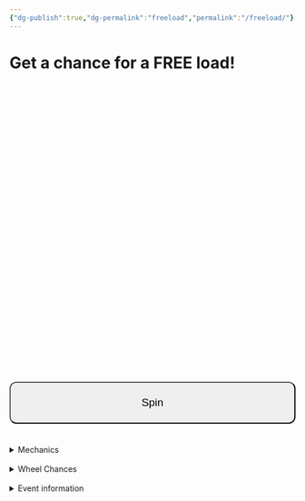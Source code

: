 ```yaml
---
{"dg-publish":true,"dg-permalink":"freeload","permalink":"/freeload/"}
---
```



# Get a chance for a FREE load!

<style>
  #wheelCanvas {
    border: 2px solid #fff;
    border-radius: 50%;
    display: block;
    margin: 20px auto;
  }
  #spinButton {
    display: block;
    margin: 0 auto;
    padding: 10px 20px;
    font-size: 18px;
  }
  #resultText {
    text-align: center;
    font-size: 22px;
    margin-top: 20px;
  }
</style>

<canvas id="wheelCanvas" width="300" height="300"></canvas>
<button id="spinButton" style="padding: 24px; font-size: 1.2rem; border-radius: 12px; width: 100%;">Spin</button>
<div id="resultText"></div>

<script>
  // Canvas setup
  const canvas = document.getElementById('wheelCanvas');
  const ctx = canvas.getContext('2d');
  const center = canvas.width / 2;

  // Segments and weights (customize as needed)
  const segments = [
    { label: 'FREE LOAD', weight: 0  },
    { label: 'Spin Again', weight: 2000 },
    { label: '₱2 OFF', weight: 400000 },
    { label: 'FREE LOAD', weight: 0.01 },
    { label: 'Spin Again', weight: 60000 },
    { label: 'No Spins', weight: 99999 },
    { label: 'FREE LOAD', weight: 0 },
    { label: '₱4 OFF', weight: 100010 }
  ];

  // State
  let currentRotation = 0;
  let isSpinning = false;
  let spinStartTime = 0;
  let spinDuration = 5000; // ms
  let spinEndAngle = 0;
  let chosenSegmentIndex = null;
  let snapTargetAngle = 0; // angle to snap to in last phase

  // Draw the wheel (no fill colors for clarity; customize if needed)
  function drawWheel(rotation = 0) {
    ctx.clearRect(0, 0, canvas.width, canvas.height);
    ctx.save();
    ctx.translate(center, center);
    ctx.rotate(rotation);

    const segmentAngle = (2 * Math.PI) / segments.length;

    for (let i = 0; i < segments.length; i++) {
      const a0 = i * segmentAngle;
      const a1 = a0 + segmentAngle;

      ctx.beginPath();
      ctx.moveTo(0, 0);
      ctx.arc(0, 0, center - 10, a0, a1);
      ctx.lineTo(0, 0);
      ctx.closePath();

      // Optional: alternate fill for readability
      ctx.fillStyle = (i % 2 === 0) ? 'rgba(255,255,255,0.05)' : 'rgba(0,0,0,0.0)';
      ctx.fill();
      ctx.stroke();

      // Draw label
      ctx.save();
      ctx.rotate(a0 + segmentAngle / 2);
      ctx.textAlign = 'right';
      ctx.fillStyle = '#fff';
      ctx.font = '18px Arial';
      ctx.fillText(segments[i].label, center - 20, 10);
      ctx.restore();
    }

    ctx.restore();
  }

  // Weighted random (excludes zero-weight segments)
  function weightedRandomSegment() {
    const pool = segments
      .map((s, idx) => ({ label: s.label, weight: s.weight, index: idx }))
      .filter(s => s.weight > 0);

    const total = pool.reduce((acc, s) => acc + s.weight, 0);
    let r = Math.random() * total;

    for (const s of pool) {
      r -= s.weight;
      if (r < 0) return s.index;
    }
    // Fallback
    return pool[pool.length - 1].index;
  }

  // Animation
  function animateSpin(ts) {
    if (!spinStartTime) spinStartTime = ts;
    const elapsed = ts - spinStartTime;
    const progress = Math.min(elapsed / spinDuration, 1);
    const easeOut = 1 - Math.pow(1 - progress, 3);

    // Snap logic in final phase
    if (progress >= 0.9) {
      currentRotation = snapTargetAngle;
    } else {
      currentRotation = easeOut * spinEndAngle;
    }

    drawWheel(currentRotation);

    if (progress < 1) {
      requestAnimationFrame(animateSpin);
    } else {
      isSpinning = false;
      // Use the exact chosen index for display
      document.getElementById('resultText').innerText = 'You won: ' + segments[chosenSegmentIndex].label;
    }
  }

  // Spin start
  document.getElementById('spinButton').addEventListener('click', () => {
    if (isSpinning) return;
    isSpinning = true;

    // Determine winner
    chosenSegmentIndex = weightedRandomSegment();

    // Calculate landing angles
    const segmentAngle = (2 * Math.PI) / segments.length;
    const targetCenter = chosenSegmentIndex * segmentAngle + segmentAngle / 2;
    const fullRotations = 4 + Math.floor(Math.random() * 3); // 4-6 full spins
    const landing = fullRotations * 2 * Math.PI + targetCenter;

    spinEndAngle = landing; // used for the main easing path
    snapTargetAngle = targetCenter + fullRotations * 2 * Math.PI; // exact center after full rotations

    // Reset timer and start
    spinStartTime = null;
    requestAnimationFrame(animateSpin);
  });

  // Initial render
  drawWheel(currentRotation);
</script>


<br>
<details>
<summary>
Mechanics
</summary>
• You are given two chances to spin the wheel per load, unless given another round by the wheel. <br>
• You will be monitored as you spin the wheel.<br>
• Your last spin will be the spin that is valid and the one that will be used.<br>
• The free load must not exceed ₱100, excluding the charge fee.<br>
• The ₱2 and ₱4 off is only usable to your next load.<br>
• The location of the spinner's hand can change.<br>
• There will be no charges for the free load.<br>
• Buy any load/data packs first to receive your chances.
</details>
<br>

<details>
<summary>
Wheel Chances
</summary>
• Free Load: 0.5%, 1%, 3%, increasing chances per spin.<br>
• ₱2 Off: 20%, 40%, 80%, increasing chances per spin. <br>
• ₱4 Off: 10%, 30%, 70%, increasing chances per spin.<br>
• Spin Again: 50%<br>
• No Spins: 20%
</details>
<br>

<details>
<summary>
Event information
</summary>
<b>In: Phase 1</b> - Free load chances are extremely low. Free load chances lay around 0.5% to 3%.<br>
<b>Phase 2</b> - Free load chances slightly increase from 0.5% to 4-6% (peak).<br>
<b>Phase 3</b> - Free load chances slightly increase from 6% to 7-10% (peak). ₱4 OFF is removed. Second ₱2 OFF is added.<br>
<b>Phase 4</b> - Given only one chance, free load chances increase from 10% to 15% (peak). ₱5 OFF is added.<br>
<b>Phase 5</b> - Given only one chance, free load chances increase from 15% to 20%. ₱5 OFF is removed, ₱2 OFF is removed (both). Spin again is removed.
</details>








